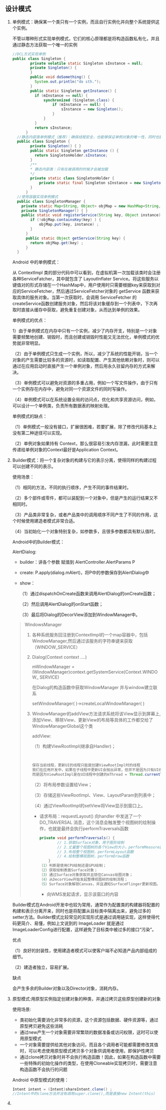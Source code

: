 ## 设计模式

1. 单例模式：确保某一个类只有一个实例，而且自行实例化并向整个系统提供这个实例。

   不管以哪种形式实现单例模式，它们的核心原理都是将构造函数私有化，并且通过静态方法获取一个唯一的实例

   ```java
   //DCL方式实现单例
   public class Singleton {
           private volatile static Singleton sInstance = null;
           private Singleton() {
           }
           public void doSomething() {
             System.out.println("do sth.");
           }
           public static Singleton getInstance() {
             if (mInstance == null) {
                 synchronized (Singleton.class) {
                     if (mInstance == null) {
                         sInstance = new Singleton();
                     }
                 }
             }
             return sInstance;
         }
     //静态内部类单例模式（推荐）：确保线程安全，也能够保证单例对象的唯一性，同时也延迟了单例的实例化
     public class Singleton {
           private Singleton() { }
           public static Singleton getInstance () {
             return SingletonHolder.sInstance;
           }
           /**
           * 静态内部类：只有在被调用的时候才会被加载
           */
           private static class SingletonHolder {
               private static final Singleton sInstance = new Singleton();
           }
         }
     //使用容器实现单例模式
     public class SingletonManager {
       private static Map<String, Object> objMap = new HashMap<String,Object>();
       private SingletonManager() { }
       public static void registerService(String key, Object instance) {
           if (!objMap.containsKey(key) ) {
               objMap.put(key, instance) ;
           }
         }
         public static Object getService(String key) {
           return objMap.get(key) ;
         }
     }
   ```

   Android 中的单例模式：

   从 ContextImpl 类的部分代码中可以看到，在虚拟机第一次加载该类时会注册各种ServiceFatcher，其中就包含了 LayoutInflater Service。将这些服务以键值对的形式存储在一个HashMap中，用户使用时只需要根据key来获取到对应的ServiceFetcher，然后通过ServiceFetcher对象的 getService 函数来获取具体的服务对象。当第一次获取时，会调用 ServiceFetcher 的createService函数创建服务对象，然后将该对象缓存到一个列表中，下次再取时直接从缓存中获取，避免重复创建对象，从而达到单例的效果。
   
   单例模式的优点：
   
   1）由于单例模式在内存中只有一个实例，减少了内存开支，特别是一个对象需要频繁地创建、销毁时，而且创建或销毁时性能又无法优化，单例模式的优势就非常明显。
   
   （2）由于单例模式只生成一个实例，所以，减少了系统的性能开销，当一个对象的产生需要比较多的资源时，如读取配置、产生其他依赖对象时，则可以通过在应用启动时直接产生一个单例对象，然后用永久驻留内存的方式来解决。
   
   （3）单例模式可以避免对资源的多重占用，例如一个写文件操作，由于只有一个实例存在内存中，避免对同一个资源文件的同时写操作。
   
   （4）单例模式可以在系统设置全局的访问点，优化和共享资源访问，例如，可以设计一个单例类，负责所有数据表的映射处理。
   
   单例模式的缺点：
   
   （1）单例模式一般没有接口，扩展很困难，若要扩展，除了修改代码基本上没有第二种途径可以实现。
   
   （2）单例对象如果持有 Context，那么很容易引发内存泄漏，此时需要注意传递给单例对象的Context最好是Application Context。
   
2. Builder模式：将一个复杂对象的构建与它的表示分离，使得同样的构建过程可以创建不同的表示。

   使用场景：

   （1）相同的方法，不同的执行顺序，产生不同的事件结果时。

   （2）多个部件或零件，都可以装配到一个对象中，但是产生的运行结果又不相同时。

   （3）产品类非常复杂，或者产品类中的调用顺序不同产生了不同的作用，这个时候使用建造者模式非常合适。

   （4）当初始化一个对象特别复杂，如参数多，且很多参数都具有默认值时。

   Android中的Builder模式：

   AlertDialog:

   - builder：讲各个参数 赋值到 AlertController.AlertParams P

   - create: P.apply(dialog.mAlert)，将P中的参数保存到AlertDialog中

   - show：

     （1）通过dispatchOnCreate函数来调用AlertDialog的onCreate函数；

     （2）然后调用AlertDialog的onStart函数；

     （3）最后将Dialog的DecorView添加到WindowManager中。

   > WindowsManager
   >
   > 1. 各种系统服务回注册到ContextImpl的一个map容器中，包括WindowManager,然后通过该服务的字符串键来获取（WINDOW_SERVICE）
   >
   > 2. Dialog(Context context ....)
   >
   >    mWindowManager = (WindowManager)context.getSystemService(Context.WINDOW_ SERVICE)
   >
   >    在Dialog的构造函数中获取WindowManager 并与window建立联系
   >
   >    setWindowManager( )->createLocalWindowManager( )
   >
   > 3. WindowManager的addView方法请求系统将该View显示到屏幕上,添加View、移除View、更新View的布局等具体的工作都交给了WindowManagerGlobal这个类
   >
   >    addView:
   >
   >    （1）构建ViewRootImpl(继承自Handler)；
   >
   >    ​		
   >
   >    ```java
   >    保存当前线程，更新UI的线程只能是创建ViewRootImpl时的线程
   >    我们在应用开发中，如果在子线程中更新UI会抛出异常，但并不是因为只有UI线程才能更新UI
   >    而是因为ViewRootImpl是在UI线程中创建的mThread = Thread.currentThread();
   >    ```
   >
   >    （2）将布局参数设置给View；
   >
   >    （3）存储这些ViewRootImpl、View、LayoutParam到列表中；
   >
   >    （4）通过ViewRootImpl的setView将View显示到窗口上。
   >    
   >       - 请求布局：requestLayout()   向handler 中发送了一个 DO_TRAVERSAL 消息，这个消息会触发整个视图树的绘制操作，也就是最终会执行performTraversals函数
   >    
   >         ```java
   >         private void performTraversals() {
   >                 // 1.获取Surface对象，用于图形绘制
   >                 // 2.丈量整个视图树的各个View的大小，performMeasure函数
   >                 // 3.布局整个视图树，performLayout函数
   >                 // 4.绘制整棵视图树，performDraw函数
   >             }
   >         （1）判断是使用CPU绘制还是GPU绘制；
   >         （2）获取绘制表面Surface对象；
   >         （3）通过Surface对象获取并且锁住Canvas绘图对象；
   >         （4）从DecorView开始发起整棵视图树的绘制流程；
   >         （5）Surface对象解锁Canvas，并且通知SurfaceFlinger更新视图。
   >         ```
   >    
   >          -  向WMS发起请求，显示该窗口的内容
   >
   
   Builder模式在Android开发中也较为常用，通常作为配置类的构建器将配置的构建和表示分离开来，同时也是将配置从目标类中隔离出来，避免过多的setter方法。Builder模式比较常见的实现形式是通过调用链实现，这样使得代码更简介、易懂，例如上文说到的 ImageLoader 就是通过ImageLoaderConfig进行配置，这样避免了目标类中被过多的接口“污染”。
   
   优点
   
   （1）良好的封装性，使用建造者模式可以使客户端不必知道产品内部组成的细节。
   
   （2）建造者独立，容易扩展。
   
   缺点
   
   会产生多余的Builder对象以及Director对象，消耗内存。
   
3. 原型模式:用原型实例指定创建对象的种类，并通过拷贝这些原型创建新的对象

   使用场景:

   - 类初始化需要消化非常多的资源，这个资源包括数据、硬件资源等，通过原型拷贝避免这些消耗
   - 通过new产生一个对象需要非常繁琐的数据准备或访问权限，这时可以使用原型模式
   - 一个对象需要提供给其他对象访问，而且各个调用者可能都需要修改其值时，可以考虑使用原型模式拷贝多个对象供调用者使用，即保护性拷贝
   - 通过clone拷贝对象时并不会执行构造函数！因此，如果在构造函数中需要一些特殊的初始化操作的类型，在使用Cloneable实现拷贝时，需要注意构造函数不会执行的问题

   Android 中原型模式的使用：

   ```java
   Intent intent = (Intent)shareIntent.clone() ;
   //Intent中的clone方法并没有调用super.clone(),而是直接new Intent(this)
   ```

   

   

4. 


